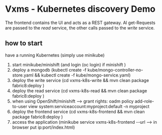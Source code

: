 # Vxms - Kubernetes discovery Demo

The frontend contains the UI and acts as a REST gateway. Al get-Requests are passed to the *read* service, the other calls passed to the *write* service.

## how to start
have a running Kubernetes (simply use minikube)
1. start minikube/minishift (and login (oc login) if minishift  )
2. deploy a mongodb (kubectl create -f kube/mongo-controller-no-store.yaml && kubectl create -f kube/mongo-service.yaml)
3. deploy the write service (cd vxms-k8s-write && mvn clean package fabric8:deploy )
4. deploy the read service (cd vxms-k8s-read && mvn clean package fabric8:deploy )
5. when using OpenShift/minishift -->  grant rights: oadm policy add-role-to-user view system:serviceaccount:myproject:default -n myproject
6. deploy the frontend service (cd vxms-k8s-frontend && mvn clean package fabric8:deploy )
7. access the application (minikube service vxms-k8s-frontend --url --> in browser put ip:port/index.html)


